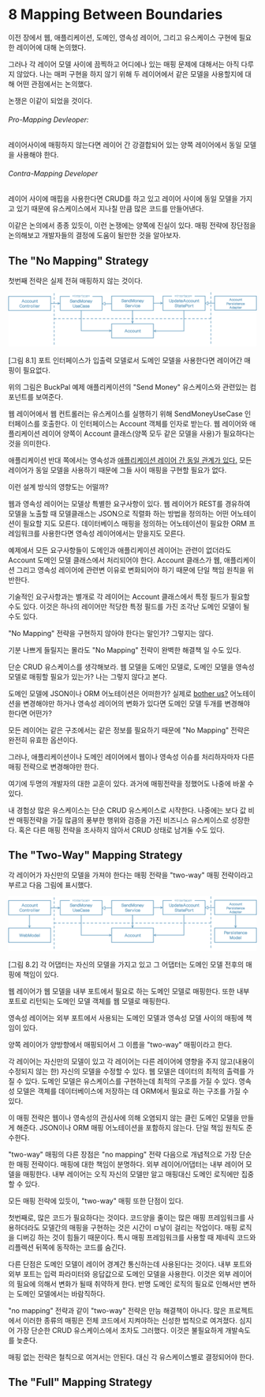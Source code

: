 # 8 Mapping Between Boundaries

이전 장에서 웹, 애플리케이션, 도메인, 영속성 레이어, 그리고 유스케이스 구현에 필요한 레이어에 대해 논의했다.

그러나 각 레이어 모델 사이에 끔찍하고 어디에나 있는 매핑 문제에 대해서는 아직 다루지 않았다. 나는 매퍼 구현을 하지 않기 위해 두 레이어에서 같은 모델을 사용할지에 대해 어떤 관점에서는 논의했다.

논쟁은 이같이 되었을 것이다.

###### Pro-Mapping Devleoper:

레이어사이에 매핑하지 않는다면 레이어 간 강결합되어 있는 양쪽 레이어에서 동일 모델을 사용해야 한다.

###### Contra-Mapping Developer

레이어 사이에 매핍을 사용한다면 CRUD를 하고 있고 레이어 사이에 동일 모델을 가지고 있기 때문에 유스케이스에서 지나칠 만큼 많은 코드를 만들어낸다.

이같은 논의에서 종종 있듯이, 이런 논쟁에는 양쪽에 진실이 있다. 매핑 전략에 장단점을 논의해보고 개발자들의 결정에 도움이 될만한 것을 알아보자.



## The "No Mapping" Strategy

첫번째 전략은 실제 전혀 매핑하지 않는 것이다.

<img src="chapter-08.assets/image-20201226212724481.png" alt="image-20201226212724481" style="zoom:67%;" />

[그림 8.1] 포트 인터페이스가 입출력 모델로서 도메인 모델을 사용한다면 레이어간 매핑이 필요없다.

위의 그림은 BuckPal 예제 애플리케이션의 "Send Money" 유스케이스와 관련있는 컴포넌트를 보여준다.

웹 레이어에서 웹 컨트롤러는 유스케이스를 실행하기 위해 SendMoneyUseCase 인터페이스를 호출한다. 이 인터페이스는 Account 객체를 인자로 받는다. 웹 레이어와 애플리케이션 레이어 양쪽이 Account 클래스(양쪽 모두 같은 모델을 사용)가 필요하다는 것을 의미한다. 

애플리케이션 반대 쪽에서는 영속성과 <u>애플리케이션 레이어 간 동일 관계가 있다.</u> 모든 레이어가 동일 모델을 사용하기 때문에 그들 사이 매핑을 구현할 필요가 없다.

이런 설계 방식의 영향도는 어떨까?

웹과 영속성 레이어는 모델상 특별한 요구사항이 있다. 웹 레이어가 REST를 경유하여 모델을 노출할 때 모델클래스는 JSON으로 직렬화 하는 방법을 정의하는 어떤 어노테이션이 필요할 지도 모른다. 데이터베이스 매핑을 정의하는 어노테이션이 필요한 ORM 프레임워크를 사용한다면 영속성 레이어에서는 맏을지도 모른다.

예제에서 모든 요구사항들이 도메인과 애플리케이션 레이어는 관련이 없더라도 Account 도메인 모델 클래스에서 처리되어야 한다. Account 클래스가 웹, 애플리케이션 그리고 영속성 레이어에 관련변 이유로 변화되어야 하기 때문에 단일 책임 원칙을 위반한다.

기술적인 요구사항과는 별개로 각 레이어는 Account 클래스에서 특정 필드가 필요할 수도 있다. 이것은 하나의 레이어만 적당한 특정 필드를 가진 조각난 도메인 모델이 될 수도 있다.

"No Mapping" 전략을 구현하지 않아야 한다는 말인가? 그렇지는 않다.

기분 나쁘게 들릴지는 몰라도 "No Mapping" 전략이 완벽한 해결책 일 수도 있다.

단순 CRUD 유스케이스를 생각해보라. 웹 모델을 도메인 모델로, 도메인 모델을 영속성 모델로 매핑할 필요가 있는가? 나는 그렇지 않다고 본다.

도메인 모델에 JSON이나 ORM 어노테이션은 어떠한가? 실제로 <u>bother us?</u> 어노테이션을 변경해야만 하거나 영속성 레이어의 변화가 있다면 도메인 모델 두개를 변경해야 한다면 어떤가?

모든 레이어는 같은 구조에서는 같은 정보를 필요하기 때문에 "No Mapping" 전략은 완전히 유효한 옵션이다.

그러나, 애플리케이션이나 도메인 레이어에서 웹이나 영속성 이슈를 처리하자마자 다른 매핑 전략으로 변경해야만 한다.

여기에 두명의 개발자의 대한 교훈이 있다. 과거에 매핑전략을 정했어도 나중에 바꿀 수 있다.

내 경험상 많은 유스케이스는 단순 CRUD 유스케이스로 시작한다. 나중에는 보다 값 비싼 매핑전략을 가질 많큼의 풍부한 행위와 검증을 가진 비즈니스 유스케이스로 성장한다. 혹은 다른 매핑 전략을 조사하지 않아서 CRUD 상태로 남겨둘 수도 있다.



## The "Two-Way" Mapping Strategy

각 레이어가 자신만의 모델을 가져야 한다는 매핑 전략을 "two-way" 매핑 전략이라고 부르고 다음 그림에 표시했다.

<img src="chapter-08.assets/image-20201226215105461.png" alt="image-20201226215105461" style="zoom:67%;" />

[그림 8.2] 각 어댑터는 자신의 모델을 가지고 있고 그 어댑터는 도메인 모델 전후의 매핑에 책임이 있다.

웹 레이어가 웹 모델을 내부 포트에서 필요로 하는 도메인 모델로 매핑한다. 또한 내부 포트로 리턴되는 도메인 모델 객체를 웹 모델로 매핑한다.

영속성 레이어는 외부 포트에서 사용되는 도메인 모델과 영속성 모델 사이의 매핑에 책임이 있다.

양쪽 레이어가 양방향에서 매핑되어서 그 이름을 "two-way" 매핑이라고 한다.

각 레이어는 자신만의 모델이 있고 각 레이어는 다른 레이어에 영향을 주지 않고(내용이 수정되지 않는 한) 자신의 모델을 수정할 수 있다. 웹 모델은 데이터의 최적의 출력를 가질 수 있다. 도메인 모델은 유스케이스를 구현하는데 최적의 구조를 가질 수 있다. 영속성 모델은 객체를 데이터베이스에 저장하는 데 ORM에서 필요로 하는 구조를 가질 수 있다.

이 매핑 전략은 웹이나 영속성의 관심사에 의해 오염되지 않는 클린 도메인 모델을 만들게 해준다. JSON이나 ORM 매핑 어노테이션을 포함하지 않는다. 단일 책임 원칙도 준수한다.

"two-way" 매핑의 다른 장점은 "no mapping" 전략 다음으로 개념적으로 가장 단순한 매핑 전략이다. 매핑에 대한 책임이 분명하다. 외부 레이어/어댑터는 내부 레이어 모델을 매핑한다. 내부 레이어는 오직 자신의 모델만 알고 매핑대신 도메인 로직에만 집중할 수 있다.

모든 매핑 전략에 있듯이, "two-way" 매핑 또한 단점이 있다.

첫번째로, 많은 코드가 필요하다는 것이다. 코드양을 줄이는 많은 매핑 프레임워크를 사용하더라도 모델간의 매핑을 구현하는 것은 시간이 ㅁ낳이 걸리는 작업이다. 매핑 로직을 디버깅 하는 것이 힘들기 때문이다. 특시 매핑 프레임워크를 사용할 때 제네릭 코드와 리플렉션 뒤쪽에 동작하는 코드를 숨긴다.

다른 단점은 도메인 모델이 레이어 경계간 통신하는데 사용된다는 것이다. 내부 포트와 외부 포트는 입력 파라미터와 응답값으로 도메인 모델을 사용한다. 이것은 외부 레이어의 필요에 의해서 변화가 될때 취약하게 한다. 반명 도메인 로직의 필요로 인해서만 변하는 도메인 모델에서는 바람직하다.

"no mapping" 전략과 같이 "two-way" 전략은 만능 해결책이 아니다. 많은 프로젝트에서 이러한 종류의 매핑은 전체 코드에서 지켜야하는 신성한 법칙으로 여겨졌다. 심지어 가장 단순한 CRUD 유스케이스에서 조차도 그러했다. 이것은 불필요하게 개발속도를 늦춘다.

매핑 없는 전략은 철칙으로 여겨서는 안된다. 대신 각 유스케이스별로 결정되어야 한다.



## The "Full" Mapping Strategy



























